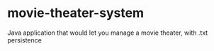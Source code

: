 # movie-theater-system
Java application that would let you manage a movie theater, with .txt persistence
